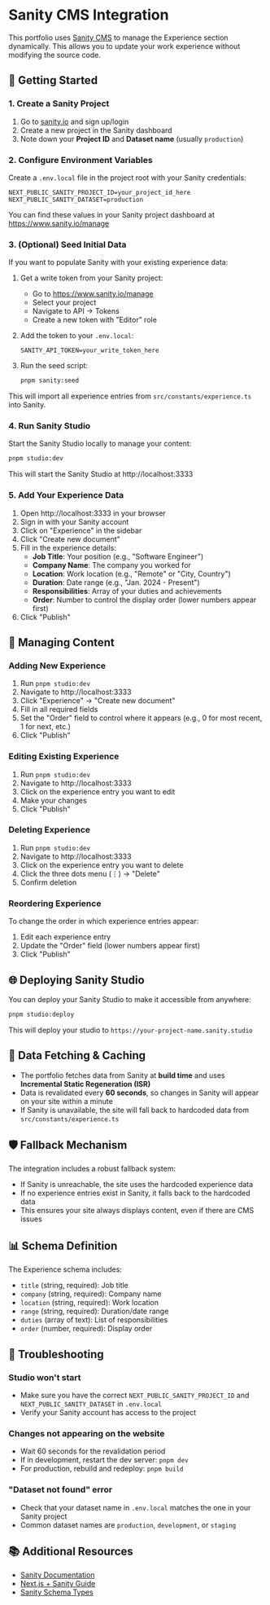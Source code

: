 # Sanity CMS Integration

This portfolio uses [Sanity CMS](https://www.sanity.io/) to manage the Experience section dynamically. This allows you to update your work experience without modifying the source code.

## 🚀 Getting Started

### 1. Create a Sanity Project

1. Go to [sanity.io](https://www.sanity.io/) and sign up/login
2. Create a new project in the Sanity dashboard
3. Note down your **Project ID** and **Dataset name** (usually `production`)

### 2. Configure Environment Variables

Create a `.env.local` file in the project root with your Sanity credentials:

```env
NEXT_PUBLIC_SANITY_PROJECT_ID=your_project_id_here
NEXT_PUBLIC_SANITY_DATASET=production
```

You can find these values in your Sanity project dashboard at https://www.sanity.io/manage

### 3. (Optional) Seed Initial Data

If you want to populate Sanity with your existing experience data:

1. Get a write token from your Sanity project:
   - Go to https://www.sanity.io/manage
   - Select your project
   - Navigate to API → Tokens
   - Create a new token with "Editor" role
2. Add the token to your `.env.local`:

   ```env
   SANITY_API_TOKEN=your_write_token_here
   ```

3. Run the seed script:
   ```bash
   pnpm sanity:seed
   ```

This will import all experience entries from `src/constants/experience.ts` into Sanity.

### 4. Run Sanity Studio

Start the Sanity Studio locally to manage your content:

```bash
pnpm studio:dev
```

This will start the Sanity Studio at http://localhost:3333

### 5. Add Your Experience Data

1. Open http://localhost:3333 in your browser
2. Sign in with your Sanity account
3. Click on "Experience" in the sidebar
4. Click "Create new document"
5. Fill in the experience details:
   - **Job Title**: Your position (e.g., "Software Engineer")
   - **Company Name**: The company you worked for
   - **Location**: Work location (e.g., "Remote" or "City, Country")
   - **Duration**: Date range (e.g., "Jan. 2024 - Present")
   - **Responsibilities**: Array of your duties and achievements
   - **Order**: Number to control the display order (lower numbers appear first)
6. Click "Publish"

## 📝 Managing Content

### Adding New Experience

1. Run `pnpm studio:dev`
2. Navigate to http://localhost:3333
3. Click "Experience" → "Create new document"
4. Fill in all required fields
5. Set the "Order" field to control where it appears (e.g., 0 for most recent, 1 for next, etc.)
6. Click "Publish"

### Editing Existing Experience

1. Run `pnpm studio:dev`
2. Navigate to http://localhost:3333
3. Click on the experience entry you want to edit
4. Make your changes
5. Click "Publish"

### Deleting Experience

1. Run `pnpm studio:dev`
2. Navigate to http://localhost:3333
3. Click on the experience entry you want to delete
4. Click the three dots menu (⋮) → "Delete"
5. Confirm deletion

### Reordering Experience

To change the order in which experience entries appear:

1. Edit each experience entry
2. Update the "Order" field (lower numbers appear first)
3. Click "Publish"

## 🌐 Deploying Sanity Studio

You can deploy your Sanity Studio to make it accessible from anywhere:

```bash
pnpm studio:deploy
```

This will deploy your studio to `https://your-project-name.sanity.studio`

## 🔄 Data Fetching & Caching

- The portfolio fetches data from Sanity at **build time** and uses **Incremental Static Regeneration (ISR)**
- Data is revalidated every **60 seconds**, so changes in Sanity will appear on your site within a minute
- If Sanity is unavailable, the site will fall back to hardcoded data from `src/constants/experience.ts`

## 🛡️ Fallback Mechanism

The integration includes a robust fallback system:

- If Sanity is unreachable, the site uses the hardcoded experience data
- If no experience entries exist in Sanity, it falls back to the hardcoded data
- This ensures your site always displays content, even if there are CMS issues

## 📊 Schema Definition

The Experience schema includes:

- `title` (string, required): Job title
- `company` (string, required): Company name
- `location` (string, required): Work location
- `range` (string, required): Duration/date range
- `duties` (array of text): List of responsibilities
- `order` (number, required): Display order

## 🔧 Troubleshooting

### Studio won't start

- Make sure you have the correct `NEXT_PUBLIC_SANITY_PROJECT_ID` and `NEXT_PUBLIC_SANITY_DATASET` in `.env.local`
- Verify your Sanity account has access to the project

### Changes not appearing on the website

- Wait 60 seconds for the revalidation period
- If in development, restart the dev server: `pnpm dev`
- For production, rebuild and redeploy: `pnpm build`

### "Dataset not found" error

- Check that your dataset name in `.env.local` matches the one in your Sanity project
- Common dataset names are `production`, `development`, or `staging`

## 📚 Additional Resources

- [Sanity Documentation](https://www.sanity.io/docs)
- [Next.js + Sanity Guide](https://www.sanity.io/plugins/next-sanity)
- [Sanity Schema Types](https://www.sanity.io/docs/schema-types)
